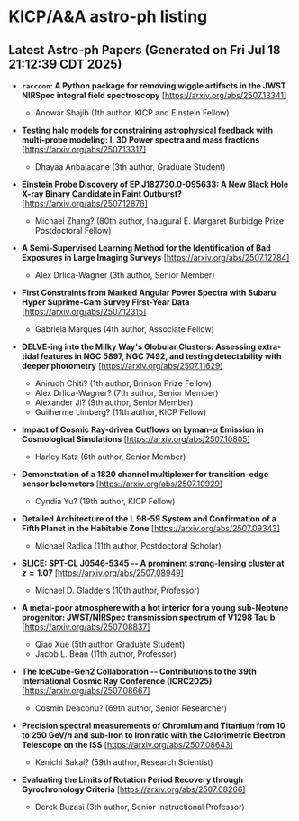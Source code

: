 # KICP/A&A astro-ph listing

## Latest Astro-ph Papers (Generated on Fri Jul 18 21:12:39 CDT 2025)

- **$\texttt{raccoon}$: A Python package for removing wiggle artifacts in the JWST NIRSpec integral field spectroscopy**
[https://arxiv.org/abs/2507.13341]
  + Anowar Shajib (1th author, KICP and Einstein Fellow)

- **Testing halo models for constraining astrophysical feedback with multi-probe modeling: I. 3D Power spectra and mass fractions**
[https://arxiv.org/abs/2507.13317]
  + Dhayaa Anbajagane (3th author, Graduate Student)

- **Einstein Probe Discovery of EP J182730.0-095633: A New Black Hole X-ray Binary Candidate in Faint Outburst?**
[https://arxiv.org/abs/2507.12876]
  + Michael Zhang? (80th author, Inaugural E. Margaret Burbidge Prize Postdoctoral Fellow)

- **A Semi-Supervised Learning Method for the Identification of Bad Exposures in Large Imaging Surveys**
[https://arxiv.org/abs/2507.12784]
  + Alex Drlica-Wagner (3th author, Senior Member)

- **First Constraints from Marked Angular Power Spectra with Subaru Hyper Suprime-Cam Survey First-Year Data**
[https://arxiv.org/abs/2507.12315]
  + Gabriela Marques (4th author, Associate Fellow)

- **DELVE-ing into the Milky Way's Globular Clusters: Assessing extra-tidal features in NGC 5897, NGC 7492, and testing detectability with deeper photometry**
[https://arxiv.org/abs/2507.11629]
  + Anirudh Chiti? (1th author, Brinson Prize Fellow)
  + Alex Drlica-Wagner? (7th author, Senior Member)
  + Alexander Ji? (9th author, Senior Member)
  + Guilherme Limberg? (11th author, KICP Fellow)

- **Impact of Cosmic Ray-driven Outflows on Lyman-$α$ Emission in Cosmological Simulations**
[https://arxiv.org/abs/2507.10805]
  + Harley Katz (6th author, Senior Member)

- **Demonstration of a 1820 channel multiplexer for transition-edge sensor bolometers**
[https://arxiv.org/abs/2507.10929]
  + Cyndia Yu? (19th author, KICP Fellow)

- **Detailed Architecture of the L 98-59 System and Confirmation of a Fifth Planet in the Habitable Zone**
[https://arxiv.org/abs/2507.09343]
  + Michael Radica (11th author, Postdoctoral Scholar)

- **SLICE: SPT-CL J0546-5345 -- A prominent strong-lensing cluster at $z=1.07$**
[https://arxiv.org/abs/2507.08949]
  + Michael D. Gladders (10th author, Professor)

- **A metal-poor atmosphere with a hot interior for a young sub-Neptune progenitor: JWST/NIRSpec transmission spectrum of V1298 Tau b**
[https://arxiv.org/abs/2507.08837]
  + Qiao Xue (5th author, Graduate Student)
  + Jacob L. Bean (11th author, Professor)

- **The IceCube-Gen2 Collaboration -- Contributions to the 39th International Cosmic Ray Conference (ICRC2025)**
[https://arxiv.org/abs/2507.08667]
  + Cosmin Deaconu? (69th author, Senior Researcher)

- **Precision spectral measurements of Chromium and Titanium from 10 to 250 GeV$/n$ and sub-Iron to Iron ratio with the Calorimetric Electron Telescope on the ISS**
[https://arxiv.org/abs/2507.08643]
  + Kenichi Sakai? (59th author, Research Scientist)

- **Evaluating the Limits of Rotation Period Recovery through Gyrochronology Criteria**
[https://arxiv.org/abs/2507.08266]
  + Derek Buzasi (3th author, Senior Instructional Professor)

